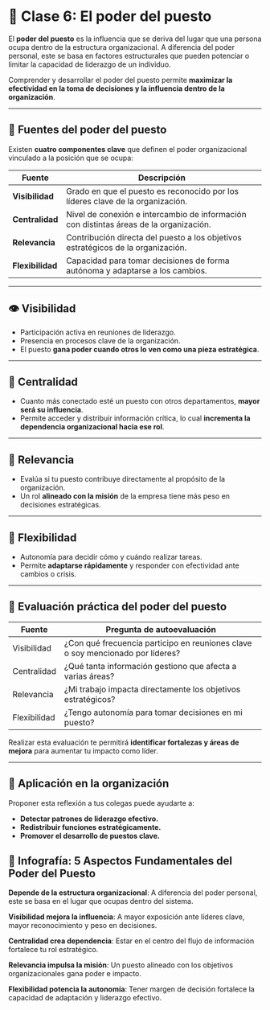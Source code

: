 # 🏢 Clase 6: El poder del puesto

El **poder del puesto** es la influencia que se deriva del lugar que una persona ocupa dentro de la estructura organizacional. A diferencia del poder personal, este se basa en factores estructurales que pueden potenciar o limitar la capacidad de liderazgo de un individuo.

Comprender y desarrollar el poder del puesto permite **maximizar la efectividad en la toma de decisiones y la influencia dentro de la organización**.

---

## 🔑 Fuentes del poder del puesto

Existen **cuatro componentes clave** que definen el poder organizacional vinculado a la posición que se ocupa:

| Fuente       | Descripción                                                                 |
|--------------|------------------------------------------------------------------------------|
| **Visibilidad** | Grado en que el puesto es reconocido por los líderes clave de la organización.     |
| **Centralidad** | Nivel de conexión e intercambio de información con distintas áreas de la organización. |
| **Relevancia**  | Contribución directa del puesto a los objetivos estratégicos de la organización.    |
| **Flexibilidad**| Capacidad para tomar decisiones de forma autónoma y adaptarse a los cambios.         |

---

## 👁️ Visibilidad

- Participación activa en reuniones de liderazgo.
- Presencia en procesos clave de la organización.
- El puesto **gana poder cuando otros lo ven como una pieza estratégica**.

---

## 🔗 Centralidad

- Cuanto más conectado esté un puesto con otros departamentos, **mayor será su influencia**.
- Permite acceder y distribuir información crítica, lo cual **incrementa la dependencia organizacional hacia ese rol**.

---

## 🎯 Relevancia

- Evalúa si tu puesto contribuye directamente al propósito de la organización.
- Un rol **alineado con la misión** de la empresa tiene más peso en decisiones estratégicas.

---

## 🔧 Flexibilidad

- Autonomía para decidir cómo y cuándo realizar tareas.
- Permite **adaptarse rápidamente** y responder con efectividad ante cambios o crisis.

---

## 🧭 Evaluación práctica del poder del puesto

| Fuente       | Pregunta de autoevaluación                                              |
|--------------|-------------------------------------------------------------------------|
| Visibilidad  | ¿Con qué frecuencia participo en reuniones clave o soy mencionado por líderes? |
| Centralidad  | ¿Qué tanta información gestiono que afecta a varias áreas?             |
| Relevancia   | ¿Mi trabajo impacta directamente los objetivos estratégicos?           |
| Flexibilidad | ¿Tengo autonomía para tomar decisiones en mi puesto?                   |

Realizar esta evaluación te permitirá **identificar fortalezas y áreas de mejora** para aumentar tu impacto como líder.

---

## 🤝 Aplicación en la organización

Proponer esta reflexión a tus colegas puede ayudarte a:

- **Detectar patrones de liderazgo efectivo.**
- **Redistribuir funciones estratégicamente.**
- **Promover el desarrollo de puestos clave.**

## 🧾 Infografía: 5 Aspectos Fundamentales del Poder del Puesto

**Depende de la estructura organizacional**: A diferencia del poder personal, este se basa en el lugar que ocupas dentro del sistema.

**Visibilidad mejora la influencia**: A mayor exposición ante líderes clave, mayor reconocimiento y peso en decisiones.

**Centralidad crea dependencia**: Estar en el centro del flujo de información fortalece tu rol estratégico.

**Relevancia impulsa la misión**: Un puesto alineado con los objetivos organizacionales gana poder e impacto.

**Flexibilidad potencia la autonomía**: Tener margen de decisión fortalece la capacidad de adaptación y liderazgo efectivo.